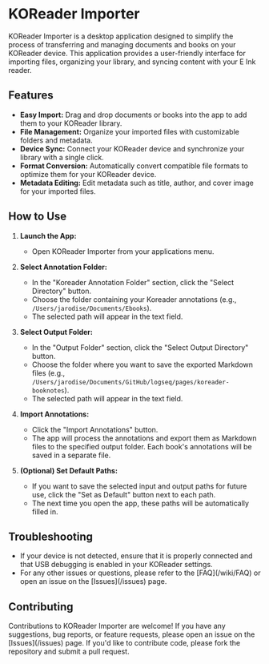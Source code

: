 # KOReader Importer

KOReader Importer is a desktop application designed to simplify the process of transferring and managing documents and books on your KOReader device. This application provides a user-friendly interface for importing files, organizing your library, and syncing content with your E Ink reader.

## Features

- **Easy Import:** Drag and drop documents or books into the app to add them to your KOReader library.
- **File Management:** Organize your imported files with customizable folders and metadata.
- **Device Sync:** Connect your KOReader device and synchronize your library with a single click.
- **Format Conversion:** Automatically convert compatible file formats to optimize them for your KOReader device.
- **Metadata Editing:** Edit metadata such as title, author, and cover image for your imported files.

## How to Use

1. **Launch the App:**
    -   Open KOReader Importer from your applications menu.

2. **Select Annotation Folder:**
    -   In the "Koreader Annotation Folder" section, click the "Select Directory" button.
    -   Choose the folder containing your Koreader annotations (e.g., `/Users/jarodise/Documents/Ebooks`).
    -   The selected path will appear in the text field.

3. **Select Output Folder:**
    -   In the "Output Folder" section, click the "Select Output Directory" button.
    -   Choose the folder where you want to save the exported Markdown files (e.g., `/Users/jarodise/Documents/GitHub/logseq/pages/koreader-booknotes`).
    -   The selected path will appear in the text field.

4. **Import Annotations:**
    -   Click the "Import Annotations" button.
    -   The app will process the annotations and export them as Markdown files to the specified output folder. Each book's annotations will be saved in a separate file.

5. **(Optional) Set Default Paths:**
    -   If you want to save the selected input and output paths for future use, click the "Set as Default" button next to each path.
    -   The next time you open the app, these paths will be automatically filled in.

## Troubleshooting

- If your device is not detected, ensure that it is properly connected and that USB debugging is enabled in your KOReader settings.
- For any other issues or questions, please refer to the [FAQ](<repository-url>/wiki/FAQ) or open an issue on the [Issues](<repository-url>/issues) page.

## Contributing

Contributions to KOReader Importer are welcome! If you have any suggestions, bug reports, or feature requests, please open an issue on the [Issues](<repository-url>/issues) page. If you'd like to contribute code, please fork the repository and submit a pull request.
